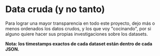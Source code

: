 # Data cruda (y no tanto)

Para lograr una mayor transparencia en todo este proyecto, dejo más o menos ordenados los datos crudos, y los que voy "cocinando", por si alguno quiere hacer sus propias investigaciones sobre los datasets.

**Nota: los timestamps exactos de cada dataset están dentro de cada JSON.**
